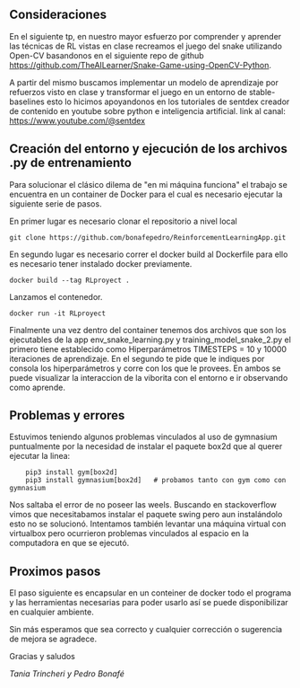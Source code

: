 ## Consideraciones

En el siguiente tp, en nuestro mayor esfuerzo por comprender y aprender las técnicas de RL vistas en clase recreamos el juego del snake utilizando Open-CV basandonos en el siguiente repo de github https://github.com/TheAILearner/Snake-Game-using-OpenCV-Python.

A partir del mismo buscamos implementar un modelo de aprendizaje por refuerzos visto en clase y transformar el juego en un entorno de stable-baselines esto lo hicimos apoyandonos en los tutoriales de sentdex creador de contenido en youtube sobre python e inteligencia artificial. 
link al canal: https://www.youtube.com/@sentdex


## Creación del entorno y ejecución de los archivos .py de entrenamiento

Para solucionar el clásico dilema de "en mi máquina funciona" el trabajo se encuentra en un container de Docker para el cual es necesario ejecutar la siguiente serie de pasos.

En primer lugar es necesario clonar el repositorio a nivel local 

```
git clone https://github.com/bonafepedro/ReinforcementLearningApp.git
```

En segundo lugar es necesario correr el docker build al Dockerfile para ello es necesario tener instalado docker previamente. 

```
docker build --tag RLproyect .
```

Lanzamos el contenedor.

```
docker run -it RLproyect
```

Finalmente una vez dentro del container tenemos dos archivos que son los ejecutables de la app env_snake_learning.py y training_model_snake_2.py el primero tiene establecido como Hiperparámetros TIMESTEPS = 10 y 10000 iteraciones de aprendizaje. En el segundo te pide que le indiques por consola los hiperparámetros y corre con los que le provees. 
En ambos se puede visualizar la interaccion de la viborita con el entorno e ir observando como aprende. 

## Problemas y errores 
Estuvimos teniendo algunos problemas vinculados al uso de gymnasium puntualmente por la necesidad de instalar el paquete box2d que al querer ejecutar la linea:
```
    pip3 install gym[box2d]   
    pip3 install gymnasium[box2d]   # probamos tanto con gym como con gymnasium
```
Nos saltaba el error de no poseer las weels. Buscando en stackoverflow vimos que necesitabamos instalar el paquete swing pero aun instalándolo esto no se solucionó. Intentamos también levantar una máquina virtual con virtualbox pero ocurrieron problemas vinculados al espacio en la computadora en que se ejecutó. 

## Proximos pasos
El paso siguiente es encapsular en un conteiner de docker todo el programa y las herramientas necesarias para poder usarlo así se puede disponibilizar en cualquier ambiente.

Sin más esperamos que sea correcto y cualquier corrección o sugerencia de mejora se agradece. 

Gracias y saludos

*Tania Trincheri y Pedro Bonafé*

